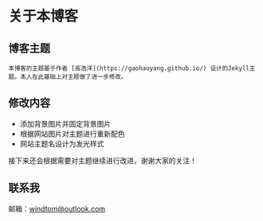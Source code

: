 # 关于本博客

## 博客主题
    本博客的主题基于作者 [高浩洋](https://gaohaoyang.github.io/) 设计的Jekyll主题。本人在此基础上对主题做了进一步修改。
## 修改内容
   * 添加背景图片并固定背景图片
   * 根据网站图片对主题进行重新配色
   * 网站主题名设计为发光样式
   
   接下来还会根据需要对主题继续进行改进，谢谢大家的关注！
   
## 联系我
   邮箱：windtom@outlook.com